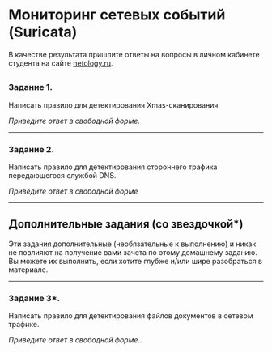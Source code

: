 # Мониторинг сетевых событий (Suricata)

В качестве результата пришлите ответы на вопросы в личном кабинете студента на сайте [netology.ru](https://netology.ru/).

## 

### Задание 1.

Написать правило для детектирования Xmas-сканирования.

*Приведите ответ в свободной форме.*

------

### Задание 2.

Написать правило для детектирования стороннего трафика передающегося службой DNS.

*Приведите ответ в свободной форме*

------

## Дополнительные задания (со звездочкой*)

Эти задания дополнительные (необязательные к выполнению) и никак не повлияют на получение вами зачета по этому домашнему заданию. Вы можете их выполнить, если хотите глубже и/или шире разобраться в материале.

------

### Задание 3*.

Написать правило для детектирования файлов документов в сетевом трафике.

*Приведите ответ в свободной форме..*
